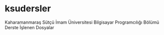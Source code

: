 # ksudersler
Kaharamanmaraş Sütçü İmam Üniversitesi Bilgisayar Programcılığı Bölümü Derste İşlenen Dosyalar
